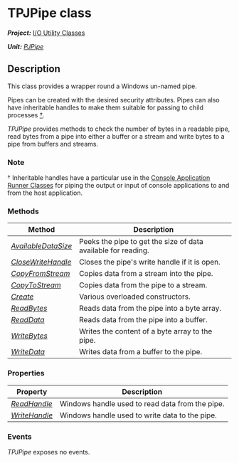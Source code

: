 # TPJPipe class

***Project:*** [I/O Utility Classes](../API.md)

***Unit:*** [_PJPipe_](./PJPipe.md)

## Description

This class provides a wrapper round a Windows un-named pipe.

Pipes can be created with the desired security attributes. Pipes can also have inheritable handles to make them suitable for passing to child processes [†](#note).

_TPJPipe_ provides methods to check the number of bytes in a readable pipe, read bytes from a pipe into either a buffer or a stream and write bytes to a pipe from buffers and streams.

### Note 

† Inheritable handles have a particular use in the [Console Application Runner Classes](../../../ConsoleApp/index.md) for piping the output or input of console applications to and from the host application.

### Methods

| Method | Description |
|--------|-------------|
| [_AvailableDataSize_](./TPJPipe-AvailableDataSize.md) | Peeks the pipe to get the size of data available for reading. |
| [_CloseWriteHandle_](./TPJPipe-CloseWriteHandle.md) | Closes the pipe's write handle if it is open. |
| [_CopyFromStream_](./TPJPipe-CopyFromStream.md) | Copies data from a stream into the pipe. |
| [_CopyToStream_](./TPJPipe-CopyToStream.md) | Copies data from the pipe to a stream. |
| [_Create_](./TPJPipe-Create.md) | Various overloaded constructors. |
| [_ReadBytes_](./TPJPipe-ReadBytes.md) | Reads data from the pipe into a byte array. |
| [_ReadData_](./TPJPipe-ReadData.md) | Reads data from the pipe into a buffer. |
| [_WriteBytes_](./TPJPipe-WriteBytes.md) | Writes the content of a byte array to the pipe. |
| [_WriteData_](./TPJPipe-WriteData.md) | Writes data from a buffer to the pipe. |

### Properties

| Property | Description |
|----------|-------------|
| [_ReadHandle_](./TPJPipe-ReadHandle.md) | Windows handle used to read data from the pipe. |
| [_WriteHandle_](./TPJPipe-WriteHandle.md) | Windows handle used to write data to the pipe. |

### Events

_TPJPipe_ exposes no events.
